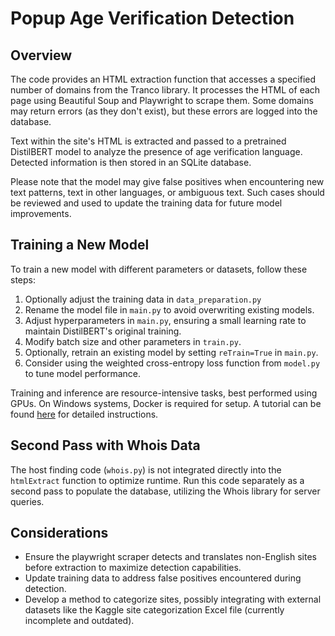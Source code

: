 # Popup Age Verification Detection

## Overview

The code provides an HTML extraction function that accesses a specified number of domains from the Tranco library. It processes the HTML of each page using Beautiful Soup and Playwright to scrape them. Some domains may return errors (as they don't exist), but these errors are logged into the database.

Text within the site's HTML is extracted and passed to a pretrained DistilBERT model to analyze the presence of age verification language. Detected information is then stored in an SQLite database.

Please note that the model may give false positives when encountering new text patterns, text in other languages, or ambiguous text. Such cases should be reviewed and used to update the training data for future model improvements.

## Training a New Model

To train a new model with different parameters or datasets, follow these steps:
1. Optionally adjust the training data in `data_preparation.py`
2. Rename the model file in `main.py` to avoid overwriting existing models.
3. Adjust hyperparameters in `main.py`, ensuring a small learning rate to maintain DistilBERT's original training.
4. Modify batch size and other parameters in `train.py`.
5. Optionally, retrain an existing model by setting `reTrain=True` in `main.py`.
6. Consider using the weighted cross-entropy loss function from `model.py` to tune model performance.

Training and inference are resource-intensive tasks, best performed using GPUs. On Windows systems, Docker is required for setup. A tutorial can be found [here](https://www.youtube.com/watch?v=YozfiLI1ogY) for detailed instructions.

## Second Pass with Whois Data

The host finding code (`whois.py`) is not integrated directly into the `htmlExtract` function to optimize runtime. Run this code separately as a second pass to populate the database, utilizing the Whois library for server queries.

## Considerations

- Ensure the playwright scraper detects and translates non-English sites before extraction to maximize detection capabilities.
- Update training data to address false positives encountered during detection.
- Develop a method to categorize sites, possibly integrating with external datasets like the Kaggle site categorization Excel file (currently incomplete and outdated).





